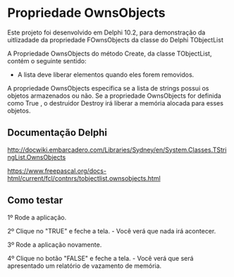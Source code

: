 # Propriedade OwnsObjects
Este projeto foi desenvolvido em Delphi 10.2, para demonstração da uitlizadade da propriedade FOwnsObjects da classe do Delphi TObjectList

A Propriedade OwnsObjects do método Create, da classe TObjectList, contém o seguinte sentido:
 - A lista deve liberar elementos quando eles forem removidos.
 
A propriedade OwnsObjects especifica se a lista de strings possui os objetos armazenados ou não. Se a propriedade OwnsObjects for definida como True , o destruidor Destroy irá liberar a memória alocada para esses objetos.


## Documentação Delphi

http://docwiki.embarcadero.com/Libraries/Sydney/en/System.Classes.TStringList.OwnsObjects

https://www.freepascal.org/docs-html/current/fcl/contnrs/tobjectlist.ownsobjects.html


## Como testar

1º Rode a aplicação.

2º Clique no "TRUE" e feche a tela.
     - Você verá que nada irá acontecer.

3º Rode a aplicação novamente.

4º Clique no botão "FALSE" e feche a tela.
     - Você verá que será apresentado um relatório de vazamento de memória.
